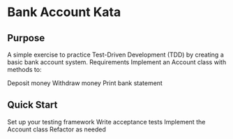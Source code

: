 # Bank Account Kata
## Purpose
A simple exercise to practice Test-Driven Development (TDD) by creating a basic bank account system.
Requirements
Implement an Account class with methods to:

Deposit money
Withdraw money
Print bank statement

## Quick Start

Set up your testing framework
Write acceptance tests
Implement the Account class
Refactor as needed
